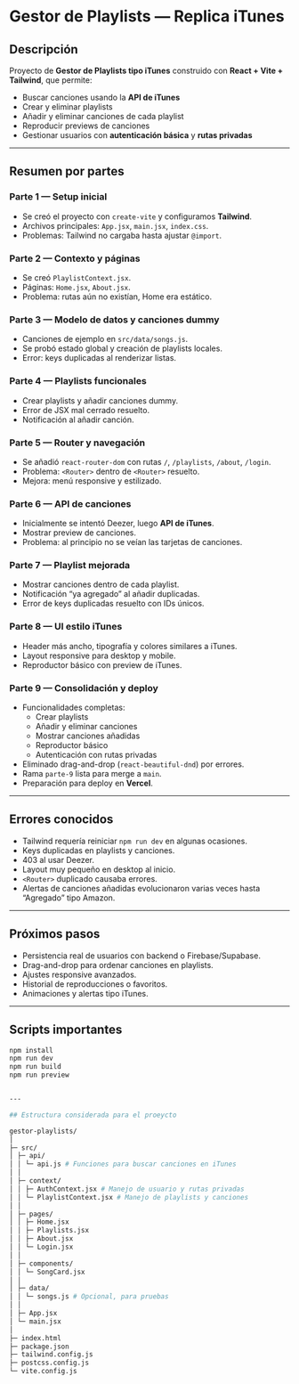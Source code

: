 # Gestor de Playlists — Replica iTunes

## Descripción
Proyecto de **Gestor de Playlists tipo iTunes** construido con **React + Vite + Tailwind**, que permite:
- Buscar canciones usando la **API de iTunes**
- Crear y eliminar playlists
- Añadir y eliminar canciones de cada playlist
- Reproducir previews de canciones
- Gestionar usuarios con **autenticación básica** y **rutas privadas**

---

## Resumen por partes

### Parte 1 — Setup inicial
- Se creó el proyecto con `create-vite` y configuramos **Tailwind**.
- Archivos principales: `App.jsx`, `main.jsx`, `index.css`.
- Problemas: Tailwind no cargaba hasta ajustar `@import`.

### Parte 2 — Contexto y páginas
- Se creó `PlaylistContext.jsx`.
- Páginas: `Home.jsx`, `About.jsx`.
- Problema: rutas aún no existían, Home era estático.

### Parte 3 — Modelo de datos y canciones dummy
- Canciones de ejemplo en `src/data/songs.js`.
- Se probó estado global y creación de playlists locales.
- Error: keys duplicadas al renderizar listas.

### Parte 4 — Playlists funcionales
- Crear playlists y añadir canciones dummy.
- Error de JSX mal cerrado resuelto.
- Notificación al añadir canción.

### Parte 5 — Router y navegación
- Se añadió `react-router-dom` con rutas `/`, `/playlists`, `/about`, `/login`.
- Problema: `<Router>` dentro de `<Router>` resuelto.
- Mejora: menú responsive y estilizado.

### Parte 6 — API de canciones
- Inicialmente se intentó Deezer, luego **API de iTunes**.
- Mostrar preview de canciones.
- Problema: al principio no se veían las tarjetas de canciones.

### Parte 7 — Playlist mejorada
- Mostrar canciones dentro de cada playlist.
- Notificación “ya agregado” al añadir duplicadas.
- Error de keys duplicadas resuelto con IDs únicos.

### Parte 8 — UI estilo iTunes
- Header más ancho, tipografía y colores similares a iTunes.
- Layout responsive para desktop y mobile.
- Reproductor básico con preview de iTunes.

### Parte 9 — Consolidación y deploy
- Funcionalidades completas:
  - Crear playlists
  - Añadir y eliminar canciones
  - Mostrar canciones añadidas
  - Reproductor básico
  - Autenticación con rutas privadas
- Eliminado drag-and-drop (`react-beautiful-dnd`) por errores.
- Rama `parte-9` lista para merge a `main`.
- Preparación para deploy en **Vercel**.

---

## Errores conocidos
- Tailwind requería reiniciar `npm run dev` en algunas ocasiones.
- Keys duplicadas en playlists y canciones.
- 403 al usar Deezer.
- Layout muy pequeño en desktop al inicio.
- `<Router>` duplicado causaba errores.
- Alertas de canciones añadidas evolucionaron varias veces hasta “Agregado” tipo Amazon.

---

## Próximos pasos
- Persistencia real de usuarios con backend o Firebase/Supabase.
- Drag-and-drop para ordenar canciones en playlists.
- Ajustes responsive avanzados.
- Historial de reproducciones o favoritos.
- Animaciones y alertas tipo iTunes.

---

## Scripts importantes

```bash
npm install
npm run dev
npm run build
npm run preview


---

## Estructura considerada para el proeycto

gestor-playlists/
│
├─ src/
│ ├─ api/
│ │ └─ api.js # Funciones para buscar canciones en iTunes
│ │
│ ├─ context/
│ │ ├─ AuthContext.jsx # Manejo de usuario y rutas privadas
│ │ └─ PlaylistContext.jsx # Manejo de playlists y canciones
│ │
│ ├─ pages/
│ │ ├─ Home.jsx
│ │ ├─ Playlists.jsx
│ │ ├─ About.jsx
│ │ └─ Login.jsx
│ │
│ ├─ components/
│ │ └─ SongCard.jsx
│ │
│ ├─ data/
│ │ └─ songs.js # Opcional, para pruebas
│ │
│ ├─ App.jsx
│ └─ main.jsx
│
├─ index.html
├─ package.json
├─ tailwind.config.js
├─ postcss.config.js
└─ vite.config.js